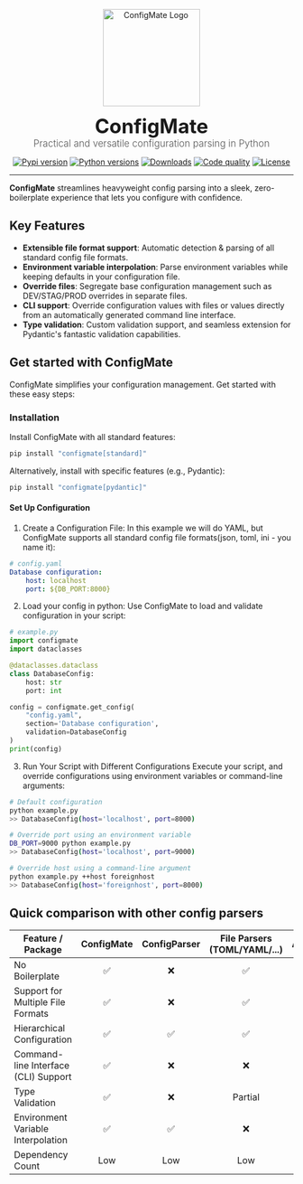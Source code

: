 <p align="center">
    <a href="#readme">
        <img alt="ConfigMate Logo" src="https://i.imgur.com/7DaKfnc.png" style="height: 172px;">
    </a>
</p>
<h1 align="center" style="font-size: 2.5em; margin: 0; padding: 0;">ConfigMate</h1>
<p align="center" style="font-size: 1.2em; font-weight: 300; color: #555; margin: 0;">
    Practical and versatile configuration parsing in Python
</p>
<p align="center">
    <a href="https://pypi.python.org/pypi/configmate"><img alt="Pypi version" src="https://img.shields.io/pypi/v/configmate.svg"></a>
    <a href="https://pypi.python.org/pypi/configmate"><img alt="Python versions" src="https://img.shields.io/badge/python-3.8%5E-blue.svg"></a>
    <a href="https://pypi.python.org/pypi/configmate"><img alt="Downloads" src="https://img.shields.io/pypi/dm/configmate"></a>
    <a href="https://app.codacy.com/gh/ArthurBook/configmate/dashboard"><img alt="Code quality" src="https://img.shields.io/codacy/grade/451b032d35a2452ea05f14d66c30c8f3.svg"></a>
    <a href="https://github.com/ArthurBook/configmate/blob/master/LICENSE"><img alt="License" src="https://img.shields.io/github/license/ArthurBook/configmate"></a>
</p>

***

<p><strong>ConfigMate</strong> streamlines heavyweight config parsing into a sleek,
zero-boilerplate experience that lets you configure with confidence.</p>

<h2>Key Features</h2>

<ul>
  <li><strong>Extensible file format support</strong>: Automatic detection &amp;
  parsing of all standard config file formats.</li>

  <li><strong>Environment variable interpolation</strong>: Parse environment
  variables while keeping defaults in your configuration file.</li>

  <li><strong>Override files</strong>: Segregate base configuration management
  such as DEV/STAG/PROD overrides in separate files.</li>

  <li><strong>CLI support</strong>: Override configuration values with files
  or values directly from an automatically generated command line interface.</li>

  <li><strong>Type validation</strong>: Custom validation support, and seamless
  extension for Pydantic's fantastic validation capabilities.</li>
</ul>

## Get started with ConfigMate

ConfigMate simplifies your configuration management. Get started with these easy steps:

### Installation

Install ConfigMate with all standard features:

```bash
pip install "configmate[standard]"
```

Alternatively, install with specific features (e.g., Pydantic):

```bash
pip install "configmate[pydantic]"
```

#### Set Up Configuration

1. Create a Configuration File:
   In this example we will do YAML, but ConfigMate supports all standard config file formats(json, toml, ini - you name it):

```yaml
# config.yaml
Database configuration:
    host: localhost
    port: ${DB_PORT:8000}
```

2. Load your config in python:
   Use ConfigMate to load and validate configuration in your script:

```python
# example.py
import configmate
import dataclasses

@dataclasses.dataclass
class DatabaseConfig:
    host: str
    port: int

config = configmate.get_config(
    "config.yaml", 
    section='Database configuration', 
    validation=DatabaseConfig
)
print(config)
```

3. Run Your Script with Different Configurations
   Execute your script, and override configurations using environment variables or command-line arguments:

```bash
# Default configuration
python example.py 
>> DatabaseConfig(host='localhost', port=8000)

# Override port using an environment variable
DB_PORT=9000 python example.py
>> DatabaseConfig(host='localhost', port=9000)

# Override host using a command-line argument
python example.py ++host foreignhost
>> DatabaseConfig(host='foreignhost', port=8000)
```

## Quick comparison with other config parsers

| Feature / Package                     | ConfigMate | ConfigParser | File Parsers (TOML/YAML/...) | ArgParse | Pallets/Click | Google/Fire | OmegaConf | Hydra |
|---------------------------------------|:----------:|:------------:|:---------------------------:|:--------:|:-------------:|:-----------:|:---------:|:-----:|
| No Boilerplate                        |     ✅     |      ❌      |              ✅             |    ❌    |      ❌       |     ✅      |    ❌     |  ✅   |
| Support for Multiple File Formats     |     ✅     |      ❌      |              ✅             |    ❌    |      ❌       |     ❌      |    ❌     |  ❌   |
| Hierarchical Configuration            |     ✅     |      ✅      |              ✅             |    ❌    |      ❌       |     ✅      |    ✅     |  ✅   |
| Command-line Interface (CLI) Support  |     ✅     |      ❌      |              ❌             |    ✅    |      ✅       |     ✅      |    ❌     |  ✅   |
| Type Validation                       |     ✅     |      ❌      |          Partial            |    ❌    |      ✅       |     ❌      |  Partial  | Partial|
| Environment Variable Interpolation    |     ✅     |      ✅      |              ❌             |    ❌    |      ❌       |     ❌      |    ✅     |  ✅   |
| Dependency Count                      |     Low    |      Low     |            Low              |    Low   |      Low      |     Low     |    Low    | Moderate |
